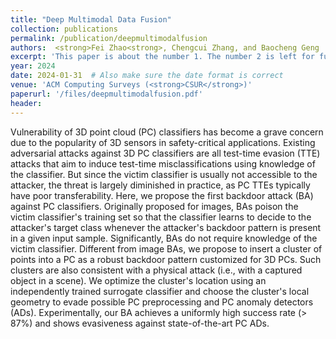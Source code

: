 ```yaml
---
title: "Deep Multimodal Data Fusion"
collection: publications
permalink: /publication/deepmultimodalfusion
authors:  <strong>Fei Zhao<strong>, Chengcui Zhang, and Baocheng Geng
excerpt: 'This paper is about the number 1. The number 2 is left for future work.'
year: 2024
date: 2024-01-31  # Also make sure the date format is correct
venue: 'ACM Computing Surveys (<strong>CSUR</strong>)'
paperurl: '/files/deepmultimodalfusion.pdf'
header:
---
```


Vulnerability of 3D point cloud (PC) classifiers has become a grave concern due to the popularity of 3D sensors in safety-critical applications. Existing adversarial attacks against 3D PC classifiers are all test-time evasion (TTE) attacks that aim to induce test-time misclassifications using knowledge of the classifier. But since the victim classifier is usually not accessible to the attacker, the threat is largely diminished in practice, as PC TTEs typically have poor transferability. Here, we propose the first backdoor attack (BA) against PC classifiers. Originally proposed for images, BAs poison the victim classifier's training set so that the classifier learns to decide to the attacker's target class whenever the attacker's backdoor pattern is present in a given input sample. Significantly, BAs do not require knowledge of the victim classifier. Different from image BAs, we propose to insert a cluster of points into a PC as a robust backdoor pattern customized for 3D PCs. Such clusters are also consistent with a physical attack (i.e., with a captured object in a scene). We optimize the cluster's location using an independently trained surrogate classifier and choose the cluster's local geometry to evade possible PC preprocessing and PC anomaly detectors (ADs). Experimentally, our BA achieves a uniformly high success rate (> 87%) and shows evasiveness against state-of-the-art PC ADs.
